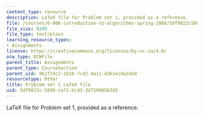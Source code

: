 ```yaml
---
content_type: resource
description: LaTeX file for Problem set 1, provided as a reference.
file: /courses/6-006-introduction-to-algorithms-spring-2008/5df9822c5898ce71bc433d71908563d3_ps1.tex
file_size: 9209
file_type: text/plain
learning_resource_types:
- Assignments
license: https://creativecommons.org/licenses/by-nc-sa/4.0/
ocw_type: OCWFile
parent_title: Assignments
parent_type: CourseSection
parent_uid: 962f74c2-1810-7cd2-4a11-4361ecda2da9
resourcetype: Other
title: Problem set 1 LaTeX file
uid: 5df9822c-5898-ce71-bc43-3d71908563d3
---
```

LaTeX file for Problem set 1, provided as a reference.